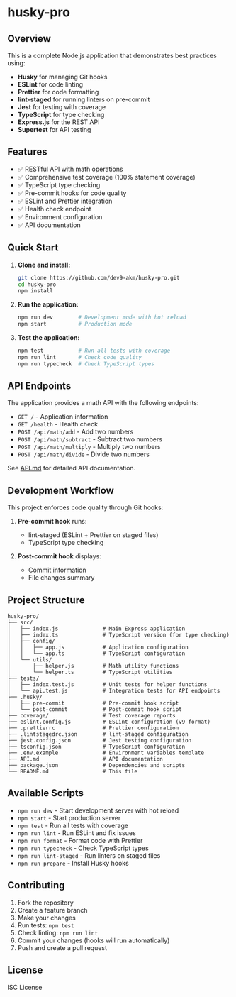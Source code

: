 # husky-pro

## Overview

This is a complete Node.js application that demonstrates best practices using:

- **Husky** for managing Git hooks
- **ESLint** for code linting
- **Prettier** for code formatting
- **lint-staged** for running linters on pre-commit
- **Jest** for testing with coverage
- **TypeScript** for type checking
- **Express.js** for the REST API
- **Supertest** for API testing

## Features

- ✅ RESTful API with math operations
- ✅ Comprehensive test coverage (100% statement coverage)
- ✅ TypeScript type checking
- ✅ Pre-commit hooks for code quality
- ✅ ESLint and Prettier integration
- ✅ Health check endpoint
- ✅ Environment configuration
- ✅ API documentation

## Quick Start

1. **Clone and install:**

   ```bash
   git clone https://github.com/dev9-akm/husky-pro.git
   cd husky-pro
   npm install
   ```

2. **Run the application:**

   ```bash
   npm run dev        # Development mode with hot reload
   npm start          # Production mode
   ```

3. **Test the application:**
   ```bash
   npm test           # Run all tests with coverage
   npm run lint       # Check code quality
   npm run typecheck  # Check TypeScript types
   ```

## API Endpoints

The application provides a math API with the following endpoints:

- `GET /` - Application information
- `GET /health` - Health check
- `POST /api/math/add` - Add two numbers
- `POST /api/math/subtract` - Subtract two numbers
- `POST /api/math/multiply` - Multiply two numbers
- `POST /api/math/divide` - Divide two numbers

See [API.md](API.md) for detailed API documentation.

## Development Workflow

This project enforces code quality through Git hooks:

1. **Pre-commit hook** runs:

   - lint-staged (ESLint + Prettier on staged files)
   - TypeScript type checking

2. **Post-commit hook** displays:
   - Commit information
   - File changes summary

## Project Structure

```
husky-pro/
├── src/
│   ├── index.js              # Main Express application
│   ├── index.ts              # TypeScript version (for type checking)
│   ├── config/
│   │   ├── app.js            # Application configuration
│   │   └── app.ts            # TypeScript configuration
│   └── utils/
│       ├── helper.js         # Math utility functions
│       └── helper.ts         # TypeScript utilities
├── tests/
│   ├── index.test.js         # Unit tests for helper functions
│   └── api.test.js           # Integration tests for API endpoints
├── .husky/
│   ├── pre-commit            # Pre-commit hook script
│   └── post-commit           # Post-commit hook script
├── coverage/                 # Test coverage reports
├── eslint.config.js          # ESLint configuration (v9 format)
├── .prettierrc               # Prettier configuration
├── .lintstagedrc.json        # lint-staged configuration
├── jest.config.json          # Jest testing configuration
├── tsconfig.json             # TypeScript configuration
├── .env.example              # Environment variables template
├── API.md                    # API documentation
├── package.json              # Dependencies and scripts
└── README.md                 # This file
```

## Available Scripts

- `npm run dev` - Start development server with hot reload
- `npm start` - Start production server
- `npm test` - Run all tests with coverage
- `npm run lint` - Run ESLint and fix issues
- `npm run format` - Format code with Prettier
- `npm run typecheck` - Check TypeScript types
- `npm run lint-staged` - Run linters on staged files
- `npm run prepare` - Install Husky hooks

## Contributing

1. Fork the repository
2. Create a feature branch
3. Make your changes
4. Run tests: `npm test`
5. Check linting: `npm run lint`
6. Commit your changes (hooks will run automatically)
7. Push and create a pull request

## License

ISC License
